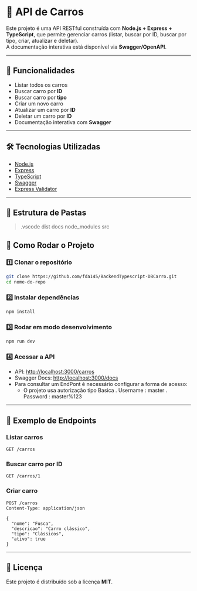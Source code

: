 # 🚗 API de Carros

Este projeto é uma API RESTful construída com **Node.js + Express + TypeScript**, que permite gerenciar carros (listar, buscar por ID, buscar por tipo, criar, atualizar e deletar).  
A documentação interativa está disponível via **Swagger/OpenAPI**.

---

## 📌 Funcionalidades
- Listar todos os carros
- Buscar carro por **ID**
- Buscar carro por **tipo**
- Criar um novo carro
- Atualizar um carro por **ID**
- Deletar um carro por **ID**
- Documentação interativa com **Swagger**

---

## 🛠️ Tecnologias Utilizadas
- [Node.js](https://nodejs.org/)
- [Express](https://expressjs.com/)
- [TypeScript](https://www.typescriptlang.org/)
- [Swagger](https://swagger.io/)
- [Express Validator](https://express-validator.github.io/)

---

## 📂 Estrutura de Pastas
> .vscode
> dist
> docs
> node_modules
> src

## 🚀 Como Rodar o Projeto

### 1️⃣ Clonar o repositório
```bash
git clone https://github.com/fda145/BackendTypescript-DBCarro.git
cd nome-do-repo
```

### 2️⃣ Instalar dependências
```bash
npm install
```

### 3️⃣ Rodar em modo desenvolvimento
```bash
npm run dev
```

### 4️⃣ Acessar a API
- API: [http://localhost:3000/carros](http://localhost:3000/carros)  
- Swagger Docs: [http://localhost:3000/docs](http://localhost:3000/docs)
- Para consultar um EndPont é necessário configurar a forma de acesso:
    - O projeto usa autorização tipo Basica
        . Username : master
        . Password : master%123

---

## 📖 Exemplo de Endpoints

### Listar carros
```http
GET /carros
```

### Buscar carro por ID
```http
GET /carros/1
```

### Criar carro
```http
POST /carros
Content-Type: application/json

{
  "nome": "Fusca",
  "descricao": "Carro clássico",
  "tipo": "Clássicos",
  "ativo": true
}
```

---

## 📜 Licença
Este projeto é distribuído sob a licença **MIT**.
